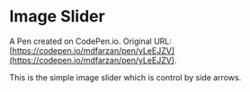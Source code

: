 # Image Slider

A Pen created on CodePen.io. Original URL: [https://codepen.io/mdfarzan/pen/yLeEJZV](https://codepen.io/mdfarzan/pen/yLeEJZV).

This is the simple image slider which is control by side arrows.
